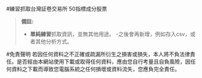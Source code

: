 #練習抓取台灣証卷交易所 50指標成分股票

> **備註:**
> - **單純練習**抓取資訊，並無其他用途。
> -之後會再新增，例如存入csv，或者其他分析方式。

#免責聲明
若因任何資料之不正確或疏漏所衍生之損害或損失，本人將不負法律責任。是否經由本網站使用下載或取得任何資料，應由您自行考量且自負風險，因任何資料之下載而導致您電腦系統之任何損壞或資料流失，您應負完全責任。
